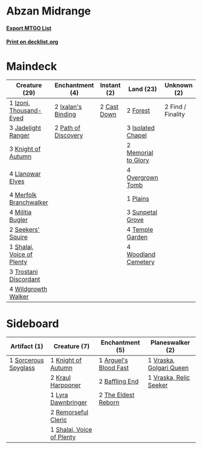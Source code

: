 # Abzan Midrange

#### [Export MTGO List](../collection/Abzan%20Midrange/Abzan%20Midrange.txt)
#### [Print on decklist.org](http://decklist.org/?deckmain=2%09Cast%20Down%0A2%09Find%20/%20Finality%0A2%09Forest%0A3%09Isolated%20Chapel%0A2%09Ixalan's%20Binding%0A1%09Izoni,%20Thousand-Eyed%0A3%09Jadelight%20Ranger%0A3%09Knight%20of%20Autumn%0A4%09Llanowar%20Elves%0A2%09Memorial%20to%20Glory%0A4%09Merfolk%20Branchwalker%0A4%09Militia%20Bugler%0A4%09Overgrown%20Tomb%0A2%09Path%20of%20Discovery%0A1%09Plains%0A2%09Seekers'%20Squire%0A1%09Shalai,%20Voice%20of%20Plenty%0A3%09Sunpetal%20Grove%0A4%09Temple%20Garden%0A3%09Trostani%20Discordant%0A4%09Wildgrowth%20Walker%0A4%09Woodland%20Cemetery&deckside=1%09Arguel's%20Blood%20Fast%0A2%09Baffling%20End%0A1%09Knight%20of%20Autumn%0A2%09Kraul%20Harpooner%0A1%09Lyra%20Dawnbringer%0A2%09Remorseful%20Cleric%0A1%09Shalai,%20Voice%20of%20Plenty%0A1%09Sorcerous%20Spyglass%0A2%09The%20Eldest%20Reborn%0A1%09Vraska,%20Golgari%20Queen%0A1%09Vraska,%20Relic%20Seeker)
# Maindeck

|                                           Creature (29)                                            |                                       Enchantment (4)                                        |                                     Instant (2)                                      |                                          Land (23)                                           |   Unknown (2)   |
|----------------------------------------------------------------------------------------------------|----------------------------------------------------------------------------------------------|--------------------------------------------------------------------------------------|----------------------------------------------------------------------------------------------|-----------------|
|1 [Izoni, Thousand-Eyed](http://gatherer.wizards.com/Pages/Card/Details.aspx?multiverseid=452930)   |2 [Ixalan's Binding](http://gatherer.wizards.com/Pages/Card/Details.aspx?multiverseid=435168) |2 [Cast Down](http://gatherer.wizards.com/Pages/Card/Details.aspx?multiverseid=442969)|2 [Forest](http://gatherer.wizards.com/Pages/Card/Details.aspx?multiverseid=439605)           |2 Find / Finality|
|3 [Jadelight Ranger](http://gatherer.wizards.com/Pages/Card/Details.aspx?multiverseid=439793)       |2 [Path of Discovery](http://gatherer.wizards.com/Pages/Card/Details.aspx?multiverseid=439799)|                                                                                      |3 [Isolated Chapel](http://gatherer.wizards.com/Pages/Card/Details.aspx?multiverseid=382189)  |                 |
|3 [Knight of Autumn](http://gatherer.wizards.com/Pages/Card/Details.aspx?multiverseid=452933)       |                                                                                              |                                                                                      |2 [Memorial to Glory](http://gatherer.wizards.com/Pages/Card/Details.aspx?multiverseid=443132)|                 |
|4 [Llanowar Elves](http://gatherer.wizards.com/Pages/Card/Details.aspx?multiverseid=413717)         |                                                                                              |                                                                                      |4 [Overgrown Tomb](http://gatherer.wizards.com/Pages/Card/Details.aspx?multiverseid=405103)   |                 |
|4 [Merfolk Branchwalker](http://gatherer.wizards.com/Pages/Card/Details.aspx?multiverseid=435353)   |                                                                                              |                                                                                      |1 [Plains](http://gatherer.wizards.com/Pages/Card/Details.aspx?multiverseid=439601)           |                 |
|4 [Militia Bugler](http://gatherer.wizards.com/Pages/Card/Details.aspx?multiverseid=447165)         |                                                                                              |                                                                                      |3 [Sunpetal Grove](http://gatherer.wizards.com/Pages/Card/Details.aspx?multiverseid=420946)   |                 |
|2 [Seekers' Squire](http://gatherer.wizards.com/Pages/Card/Details.aspx?multiverseid=435275)        |                                                                                              |                                                                                      |4 [Temple Garden](http://gatherer.wizards.com/Pages/Card/Details.aspx?multiverseid=405112)    |                 |
|1 [Shalai, Voice of Plenty](http://gatherer.wizards.com/Pages/Card/Details.aspx?multiverseid=442923)|                                                                                              |                                                                                      |4 [Woodland Cemetery](http://gatherer.wizards.com/Pages/Card/Details.aspx?multiverseid=241983)|                 |
|3 [Trostani Discordant](http://gatherer.wizards.com/Pages/Card/Details.aspx?multiverseid=452958)    |                                                                                              |                                                                                      |                                                                                              |                 |
|4 [Wildgrowth Walker](http://gatherer.wizards.com/Pages/Card/Details.aspx?multiverseid=435372)      |                                                                                              |                                                                                      |                                                                                              |                 |


# Sideboard

|                                         Artifact (1)                                          |                                            Creature (7)                                            |                                        Enchantment (5)                                         |                                         Planeswalker (2)                                         |
|-----------------------------------------------------------------------------------------------|----------------------------------------------------------------------------------------------------|------------------------------------------------------------------------------------------------|--------------------------------------------------------------------------------------------------|
|1 [Sorcerous Spyglass](http://gatherer.wizards.com/Pages/Card/Details.aspx?multiverseid=435407)|1 [Knight of Autumn](http://gatherer.wizards.com/Pages/Card/Details.aspx?multiverseid=452933)       |1 [Arguel's Blood Fast](http://gatherer.wizards.com/Pages/Card/Details.aspx?multiverseid=439316)|1 [Vraska, Golgari Queen](http://gatherer.wizards.com/Pages/Card/Details.aspx?multiverseid=452963)|
|                                                                                               |2 [Kraul Harpooner](http://gatherer.wizards.com/Pages/Card/Details.aspx?multiverseid=452886)        |2 [Baffling End](http://gatherer.wizards.com/Pages/Card/Details.aspx?multiverseid=439658)       |1 [Vraska, Relic Seeker](http://gatherer.wizards.com/Pages/Card/Details.aspx?multiverseid=435388) |
|                                                                                               |1 [Lyra Dawnbringer](http://gatherer.wizards.com/Pages/Card/Details.aspx?multiverseid=442914)       |2 [The Eldest Reborn](http://gatherer.wizards.com/Pages/Card/Details.aspx?multiverseid=442978)  |                                                                                                  |
|                                                                                               |2 [Remorseful Cleric](http://gatherer.wizards.com/Pages/Card/Details.aspx?multiverseid=447169)      |                                                                                                |                                                                                                  |
|                                                                                               |1 [Shalai, Voice of Plenty](http://gatherer.wizards.com/Pages/Card/Details.aspx?multiverseid=442923)|                                                                                                |                                                                                                  |

